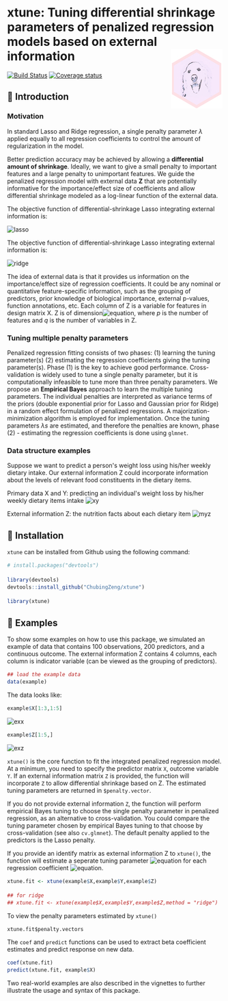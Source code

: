 <!-- README.md is generated from README.Rmd. Please edit that file -->

xtune: Tuning differential shrinkage parameters of penalized regression models based on external information <img src="man/figures/logo.png" align="right" />
=======

[![Build Status](https://travis-ci.org/ChubingZeng/xtune.svg?branch=master)](https://travis-ci.org/ChubingZeng/xtune)
[![Coverage status](https://codecov.io/gh/ChubingZeng/xtune/branch/master/graph/badge.svg)](https://codecov.io/gh/ChubingZeng/xtune)



&#x1F4D7;  Introduction
-----------------------

### Motivation

In standard Lasso and Ridge regression, a single penalty parameter *λ* applied equally to all regression coefficients to control the amount of regularization in the model. 

Better prediction accuracy may be achieved by allowing a **differential amount of shrinkage**. Ideally, we want to give a small penalty to important features and a large penalty to unimportant features. We guide the penalized regression model with external data **Z** that are potentially informative for the importance/effect size of coefficients and allow differential shrinkage modeled as a log-linear function of the external data. 

The objective function of differential-shrinkage Lasso integrating external information is: 

![lasso](https://user-images.githubusercontent.com/23446412/56463267-9b5eeb00-6385-11e9-8aed-82b9df287d5e.png)

The objective function of differential-shrinkage Lasso integrating external information is: 

![ridge](https://user-images.githubusercontent.com/23446412/56463270-a580e980-6385-11e9-94a9-2a4245127670.png)

The idea of external data is that it provides us information on the importance/effect size of regression coefficients. It could be any nominal or quantitative feature-specific information, such as the grouping of predictors, prior knowledge of biological importance, external p-values, function annotations, etc. Each column of Z is a variable for features in design matrix X. Z is of dimension![equation](https://latex.codecogs.com/gif.latex?p&space;\times&space;q), where *p* is the number of features and *q* is the number of variables in Z.

### Tuning multiple penalty parameters

Penalized regression fitting consists of two phases: (1) learning the tuning parameter(s) (2) estimating the regression coefficients giving the tuning parameter(s). Phase (1) is the key to achieve good performance. Cross-validation is widely used to tune a single penalty parameter, but it is computationally infeasible to tune more than three penalty parameters. We propose an **Empirical Bayes** approach to learn the multiple tuning parameters. The individual penalties are interpreted as variance terms of the priors (double exponential prior for Lasso and Gaussian prior for Ridge) in a random effect formulation of penalized regressions. A majorization-minimization algorithm is employed for implementation. Once the tuning parameters *λs* are estimated, and therefore the penalties are known, phase (2) - estimating the regression coefficients is done using `glmnet`. 

### Data structure examples

Suppose we want to predict a person's weight loss using his/her weekly dietary intake. Our external information Z could incorporate information about the levels of relevant food constituents in the dietary items.

Primary data X and Y: predicting an individual's weight loss by his/her weekly dietary items intake 
![xy](https://user-images.githubusercontent.com/23446412/57326302-0a944900-70c1-11e9-9575-2d32ae24700c.png)

External information Z: the nutrition facts about each dietary item
<img width="508" alt="myz" src="https://user-images.githubusercontent.com/23446412/57328408-349c3a00-70c6-11e9-92c0-284c2c851588.png">


&#x1F4D9;  Installation
-----------------------
`xtune` can be installed from Github using the following command:

``` r
# install.packages("devtools")

library(devtools)
devtools::install_github("ChubingZeng/xtune")

library(xtune)
```

&#x1F4D8;  Examples
-------------------
To show some examples on how to use this package, we simulated an example of data that contains 100 observations, 200 predictors, and a continuous outcome. The external information Z contains 4 columns, each column is indicator variable (can be viewed as the grouping of predictors). 

``` r
## load the example data
data(example)
```

The data looks like: 
``` r 
example$X[1:3,1:5]
```
![exx](https://user-images.githubusercontent.com/23446412/57326129-98bbff80-70c0-11e9-8b60-ad1b66ade231.png)

``` r 
example$Z[1:5,]
```
![exz](https://user-images.githubusercontent.com/23446412/57326184-bf7a3600-70c0-11e9-874b-0019f50f0014.png)

`xtune()` is the core function to fit the integrated penalized regression model. At a minimum, you need to specify the predictor matrix `X`, outcome variable `Y`. If an external information matrix `Z` is provided, the function will incorporate `Z` to allow differential shrinkage based on Z. The estimated tuning parameters are returned in `$penalty.vector`. 

If you do not provide external information `Z`, the function will perform empirical Bayes tuning to choose the single penalty parameter in penalized regression, as an alternative to cross-validation. You could compare the tuning parameter chosen by empirical Bayes tuning to that choose by cross-validation (see also `cv.glmnet`). The default penalty applied to the predictors is the Lasso penalty. 

If you provide an identify matrix as external information Z to `xtune()`, the function will estimate a seperate tuning parameter ![equation](https://latex.codecogs.com/gif.latex?\lambda_j) for each regression coefficient ![equation](https://latex.codecogs.com/gif.latex?\beta_j).

``` r
xtune.fit <- xtune(example$X,example$Y,example$Z)

## for ridge
## xtune.fit <- xtune(example$X,example$Y,example$Z,method = "ridge")
```

To view the penalty parameters estimated by `xtune()`

```
xtune.fit$penalty.vectors
```

The `coef` and `predict` functions can be used to extract beta coefficient estimates and predict response on new data. 

``` r
coef(xtune.fit)
predict(xtune.fit, example$X)
```

Two real-world examples are also described in the vignettes to further illustrate the usage and syntax of this package. 
